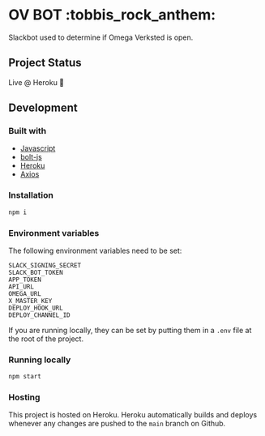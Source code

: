 # OV BOT :tobbis_rock_anthem:

Slackbot used to determine if Omega Verksted is open.

## Project Status

Live @ Heroku 🚀

## Development

### Built with

- [Javascript](https://javascript.com/)
- [bolt-js](https://github.com/slackapi/bolt-js)
- [Heroku](https://heroku.com/)
- [Axios](https://www.npmjs.com/package/axios)

### Installation

```bash
npm i
```

### Environment variables

The following environment variables need to be set:

```text
SLACK_SIGNING_SECRET
SLACK_BOT_TOKEN
APP_TOKEN
API_URL
OMEGA_URL
X_MASTER_KEY
DEPLOY_HOOK_URL
DEPLOY_CHANNEL_ID
```

If you are running locally, they can be set by putting them in a `.env` file at the root of the project.

### Running locally

```bash
npm start
```

### Hosting

This project is hosted on Heroku. Heroku automatically builds and deploys whenever any changes are pushed to the `main` branch on Github.
